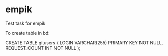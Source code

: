 # empik
Test task for empik



To create table in bd:

CREATE TABLE gitusers (
    LOGIN VARCHAR(255) PRIMARY KEY NOT NULL,
    REQUEST_COUNT INT NOT NULL
);
